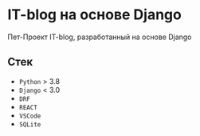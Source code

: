# IT-blog на основе Django

Пет-Проект IT-blog, разработанный на основе Django

## Стек

* `Python` > 3.8
* `Django` < 3.0
* `DRF`
* `REACT`
* `VSCode`
* `SQLite`
